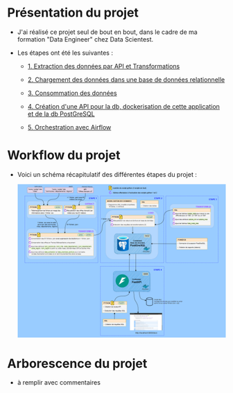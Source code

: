 # Présentation du projet

- J'ai réalisé ce projet seul de bout en bout, dans le cadre de ma formation "Data Engineer" chez Data Scientest.

- Les étapes ont été les suivantes :

  - [1. Extraction des données par API et Transformations](readme_pages/step_1__extract_and_transform_data.md)

  - [2. Chargement des données dans une base de données relationnelle](readme_pages/step_2__load_data_to_database.md)

  - [3. Consommation des données](readme_pages/step_3__data_consumption.md)

  - [4. Création d'une API pour la db, dockerisation de cette application et de la db PostGreSQL](readme_pages/step_4__api.md)

  - [5. Orchestration avec Airflow](readme_pages/step_5__airflow_orchestration.md)


# Workflow du projet

- Voici un schéma récapitulatif des différentes étapes du projet :

  ![screenshot du workflow](readme_pages/screenshots/workflow.png)


# Arborescence du projet

- à remplir avec commentaires